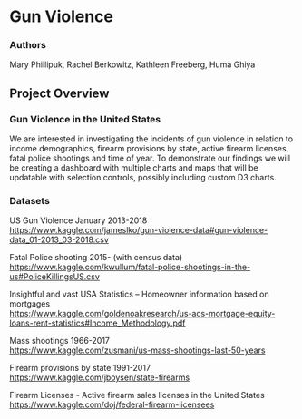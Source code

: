 # Gun Violence

### Authors
Mary Phillipuk, Rachel Berkowitz, Kathleen Freeberg, Huma Ghiya

## Project Overview

### Gun Violence in the United States

We are interested in investigating the incidents of gun violence in relation to income demographics, firearm provisions by state, active firearm licenses, fatal police shootings and time of year. To demonstrate our findings we will be creating a dashboard with multiple charts and maps that will be updatable with selection controls, possibly including custom D3 charts.  

### Datasets

  US Gun Violence January 2013-2018 \
  https://www.kaggle.com/jameslko/gun-violence-data#gun-violence-data_01-2013_03-2018.csv 

  Fatal Police shooting 2015- (with census data)  \
  https://www.kaggle.com/kwullum/fatal-police-shootings-in-the-us#PoliceKillingsUS.csv  

  Insightful and vast USA Statistics – Homeowner information based on mortgages  \
  https://www.kaggle.com/goldenoakresearch/us-acs-mortgage-equity-loans-rent-statistics#Income_Methodology.pdf 

  Mass shootings 1966-2017  \
  https://www.kaggle.com/zusmani/us-mass-shootings-last-50-years 

  Firearm provisions by state 1991-2017  \
  https://www.kaggle.com/jboysen/state-firearms  

  Firearm Licenses - Active firearm sales licenses in the United States \
  https://www.kaggle.com/doj/federal-firearm-licensees

